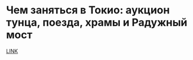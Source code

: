 # Чем заняться в Токио: аукцион тунца, поезда, храмы и Радужный мост



[LINK](https://varlamov.ru/3424081.html)